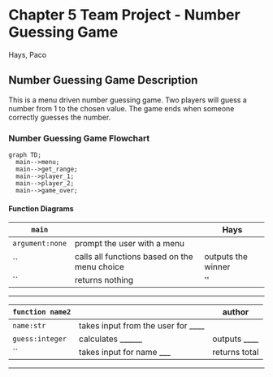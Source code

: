 # Chapter 5 Team Project - Number Guessing Game
Hays, Paco

## Number Guessing Game Description
This is a menu driven number guessing game.  Two players will guess a number from 1 to the chosen value.
The game ends when someone correctly guesses the number.

### Number Guessing Game Flowchart
```mermaid
graph TD;
  main-->menu;
  main-->get_range;
  main-->player_1;
  main-->player_2;
  main-->game_over;
```

#### Function Diagrams

| `main`    |               |  Hays     |
| ------------------ | ------------- | ------------ |
| `argument:none`    | prompt the user with a menu  |              |
| ``     | calls all functions based on the menu choice  | outputs the winner             |
| ``      | returns nothing | '' |
***
| `function name2`    |               |     author   |
| ------------------ | ------------- | ------------ |
| `name:str`    | takes input from the user for ____  |              |
| `guess:integer`     | calculates ______  | outputs ____             |
| ``      | takes input for name ___ | returns total |
***
